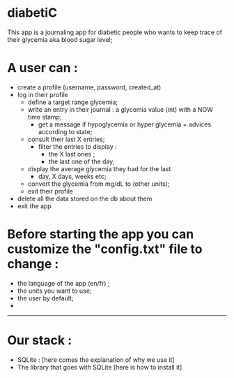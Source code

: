 # diabetiC

This app is a journaling app for diabetic people who wants to keep trace of their glycemia aka blood sugar level;

# A user can : 
* create a profile (username, password, created_at)
* log in their profile 
    * define a target range glycemia;
    * write an entry in their journal : a glycemia value (int) with a NOW time stamp;
        * get a message if hypoglycemia or hyper glycemia + advices according to state;
    * consult their last X entries;
        * filter the entries to display : 
            * the X last ones ;
            * the last one of the day;
    * display the average glycemia they had for the last 
        * day, X days, weeks etc;
    * convert the glycemia from mg/dL to (other units);
    * exit their profile
* delete all the data stored on the db about them
* exit the app

# Before starting the app you can customize the "config.txt" file to change : 
 * the language of the app (en/fr) ; 
 * the units you want to use;
 * the user by default;
 * 
 * * * * * * 

# Our stack : 

* SQLite : 
    [here comes the explanation of why we use it]
* The library that goes with SQLite 
    [here is how to install it]




    